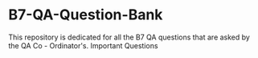 # B7-QA-Question-Bank
This repository is dedicated for all the B7 QA questions that are asked by the QA Co - Ordinator's.
Important Questions
